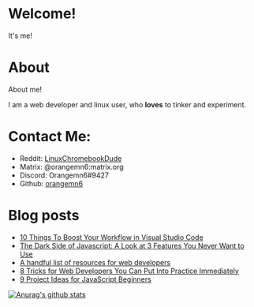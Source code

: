 # Welcome!

It's me!

# About

About me!

I am a web developer and linux user, who **loves** to tinker and experiment.


# Contact Me:

- Reddit: [LinuxChromebookDude](https://reddit.com/u/LinuxChromebookDude)
- Matrix: @orangemn6:matrix.org
- Discord: Orangemn6#9427
- Github: [orangemn6](https://github.com/orangemn6)

# Blog posts
<!-- BLOG-POST-LIST:START -->
- [10 Things To Boost Your Workflow in Visual Studio Code](https://blog.orangemn6.xyz/10-things-to-boost-your-workflow-in-visual-studio-code)
- [The Dark Side of Javascript: A Look at 3 Features You Never Want to Use](https://blog.orangemn6.xyz/the-dark-side-of-javascript-a-look-at-3-features-you-never-want-to-use)
- [A handful list of resources for web developers](https://blog.orangemn6.xyz/a-handful-list-of-resources-for-web-developers)
- [8 Tricks for Web Developers You Can Put Into Practice Immediately](https://blog.orangemn6.xyz/8-tricks-for-web-developers-you-can-put-into-practice-immediately)
- [9 Project Ideas for JavaScript Beginners](https://blog.orangemn6.xyz/9-project-ideas-for-javascript-beginners)
<!-- BLOG-POST-LIST:END -->

[![Anurag's github stats](https://github-readme-stats.vercel.app/api?username=orangemn6)](https://github.com/anuraghazra/github-readme-stats)
